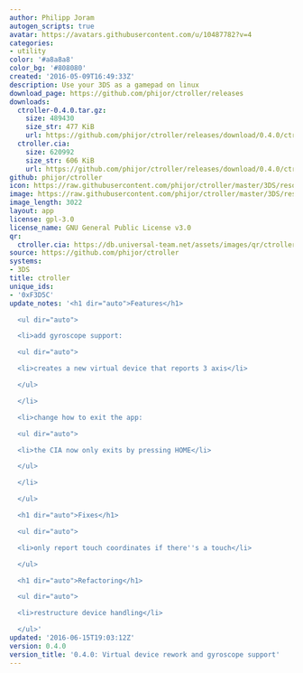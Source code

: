 ```yaml
---
author: Philipp Joram
autogen_scripts: true
avatar: https://avatars.githubusercontent.com/u/10487782?v=4
categories:
- utility
color: '#a8a8a8'
color_bg: '#808080'
created: '2016-05-09T16:49:33Z'
description: Use your 3DS as a gamepad on linux
download_page: https://github.com/phijor/ctroller/releases
downloads:
  ctroller-0.4.0.tar.gz:
    size: 489430
    size_str: 477 KiB
    url: https://github.com/phijor/ctroller/releases/download/0.4.0/ctroller-0.4.0.tar.gz
  ctroller.cia:
    size: 620992
    size_str: 606 KiB
    url: https://github.com/phijor/ctroller/releases/download/0.4.0/ctroller.cia
github: phijor/ctroller
icon: https://raw.githubusercontent.com/phijor/ctroller/master/3DS/resources/icon.png
image: https://raw.githubusercontent.com/phijor/ctroller/master/3DS/resources/banner.png
image_length: 3022
layout: app
license: gpl-3.0
license_name: GNU General Public License v3.0
qr:
  ctroller.cia: https://db.universal-team.net/assets/images/qr/ctroller-cia.png
source: https://github.com/phijor/ctroller
systems:
- 3DS
title: ctroller
unique_ids:
- '0xF3D5C'
update_notes: '<h1 dir="auto">Features</h1>

  <ul dir="auto">

  <li>add gyroscope support:

  <ul dir="auto">

  <li>creates a new virtual device that reports 3 axis</li>

  </ul>

  </li>

  <li>change how to exit the app:

  <ul dir="auto">

  <li>the CIA now only exits by pressing HOME</li>

  </ul>

  </li>

  </ul>

  <h1 dir="auto">Fixes</h1>

  <ul dir="auto">

  <li>only report touch coordinates if there''s a touch</li>

  </ul>

  <h1 dir="auto">Refactoring</h1>

  <ul dir="auto">

  <li>restructure device handling</li>

  </ul>'
updated: '2016-06-15T19:03:12Z'
version: 0.4.0
version_title: '0.4.0: Virtual device rework and gyroscope support'
---
```

